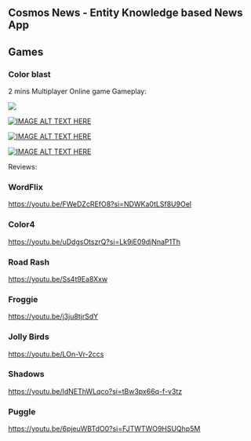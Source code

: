 ## Cosmos News - Entity Knowledge based News App



## Games 
### Color blast
2 mins Multiplayer Online game
Gameplay: 

[![](https://markdown-videos-api.jorgenkh.no/youtube/0w-iUVP8WQo)](https://youtu.be/0w-iUVP8WQo)

[![IMAGE ALT TEXT HERE](https://img.youtube.com/vi/0w-iUVP8WQo/0.jpg)](https://www.youtube.com/watch?v=0w-iUVP8WQo)

[![IMAGE ALT TEXT HERE](https://img.youtube.com/vi/v7UVbaw-B8U/0.jpg)](https://www.youtube.com/watch?v=v7UVbaw-B8U)

[![IMAGE ALT TEXT HERE](https://img.youtube.com/vi/VNBjhObhSVw/0.jpg)](https://www.youtube.com/watch?v=VNBjhObhSVw)

Reviews:

### WordFlix
https://youtu.be/FWeDZcREfO8?si=NDWKa0tLSf8U9Oel


### Color4
https://youtu.be/uDdgsOtszrQ?si=Lk9iE09djNnaP1Th

### Road Rash
https://youtu.be/Ss4t9Ea8Xxw

### Froggie
https://youtu.be/j3ju8tjrSdY


### Jolly Birds
https://youtu.be/LOn-Vr-2ccs

### Shadows
https://youtu.be/IdNEThWLqco?si=tBw3px66q-f-v3tz

### Puggle
https://youtu.be/6pjeuWBTdO0?si=FJTWTWO9HSUQhp5M


